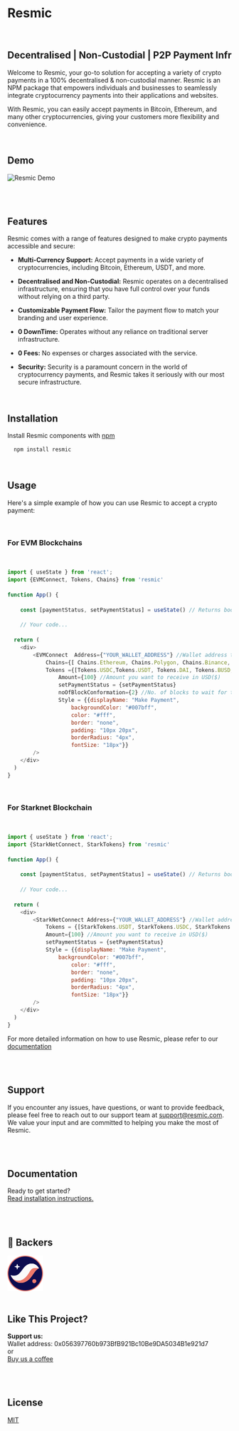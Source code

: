 
# Resmic
</br>

## Decentralised |  Non-Custodial | P2P Payment Infr

Welcome to Resmic, your go-to solution for accepting a variety of crypto payments in a 100% decentralised & non-custodial manner. Resmic is an NPM package that empowers individuals and businesses to seamlessly integrate cryptocurrency payments into their applications and websites. 

With Resmic, you can easily accept payments in Bitcoin, Ethereum, and many other cryptocurrencies, giving your customers more flexibility and convenience.

</br>

## Demo

<!-- https://github.com/0xResmic/componentcreation/assets/90379168/640b10f1-cce4-4be7-b28d-609f354b7506 -->
<!-- https://youtu.be/MVKHNkfOqXA -->
![Resmic Demo](src/assets/resmic_demo.gif "Resmic Demo")

</br>
</br>

## Features
Resmic comes with a range of features designed to make crypto payments accessible and secure:

- **Multi-Currency Support:** Accept payments in a wide variety of cryptocurrencies, including Bitcoin, Ethereum, USDT, and more.

- **Decentralised and Non-Custodial:** Resmic operates on a decentralised infrastructure, ensuring that you have full control over your funds without relying on a third party.

- **Customizable Payment Flow:** Tailor the payment flow to match your branding and user experience.

- **0 DownTime:** Operates without any reliance on traditional server infrastructure.

- **0 Fees:**  No expenses or charges associated with the service.

- **Security:** Security is a paramount concern in the world of cryptocurrency payments, and Resmic takes it seriously with our most secure infrastructure.


 </br>
 
## Installation

Install Resmic components with [npm](https://www.npmjs.com/package/resmic)
</br>
```bash
  npm install resmic

```
</br>
    
## Usage
Here's a simple example of how you can use Resmic to accept a crypto payment:

</br>

### For EVM Blockchains
</br>

```javascript
import { useState } from 'react';
import {EVMConnect, Tokens, Chains} from 'resmic'

function App() {

	const [paymentStatus, setPaymentStatus] = useState() // Returns bool after the payment
	
	// Your code...

  return (
	<div>
	    <EVMConnect  Address={"YOUR_WALLET_ADDRESS"} //Wallet address to receive funds
	        Chains={[ Chains.Ethereum, Chains.Polygon, Chains.Binance, Chains.Goerli]} //Choose the blockchains to allow payments from
        	Tokens ={[Tokens.USDC,Tokens.USDT, Tokens.DAI, Tokens.BUSD, Tokens.MATIC, Tokens.ETH , Tokens.GETH, Tokens.Bitcoin]} //Choose the Tokens to accept payments from
                Amount={100} //Amount you want to receive in USD($)
                setPaymentStatus = {setPaymentStatus}
                noOfBlockConformation={2} //No. of blocks to wait for the payment conformation (Optional)
                Style = {{displayName: "Make Payment", 
                    backgroundColor: "#007bff",
                    color: "#fff",
                    border: "none",
                    padding: "10px 20px",
                    borderRadius: "4px",
                    fontSize: "18px"}}
	    />
	</div>
  )
}
```
</br>

### For Starknet Blockchain
</br>

```javascript
import { useState } from 'react';
import {StarkNetConnect, StarkTokens} from 'resmic'

function App() {

	const [paymentStatus, setPaymentStatus] = useState() // Returns bool after the payment
	
	// Your code...

  return (
	<div>
	    <StarkNetConnect Address={"YOUR_WALLET_ADDRESS"} //Wallet address to receive funds
	        Tokens = {[StarkTokens.USDT, StarkTokens.USDC, StarkTokens.ETH, StarkTokens.Bitcoin]} //Choose the Tokens to accept payments from
	        Amount={100} //Amount you want to receive in USD($)
	        setPaymentStatus = {setPaymentStatus} 
	        Style = {{displayName: "Make Payment", 
	            backgroundColor: "#007bff",
                    color: "#fff",
                    border: "none",
                    padding: "10px 20px",
                    borderRadius: "4px",
                    fontSize: "18px"}}
	    />
	</div>
  )
}
```


For more detailed information on how to use Resmic, please refer to our [documentation](https://www.docs.resmic.com)

</br>
</br>

## Support

If you encounter any issues, have questions, or want to provide feedback, please feel free to reach out to our support team at support@resmic.com. We value your input and are committed to helping you make the most of Resmic.

</br>
</br>

## Documentation

Ready to get started? 
</br>
[Read installation instructions.](https://www.docs.resmic.com)

</br>
</br>

## 🏅 Backers

<img width="80" height="80" alt="Starknet Blockchain" src="src/assets/starknet.png">


</br>
</br>

## Like This Project?
**Support us:**
</br>
	Wallet address: 0x056397760b973BfB921Bc10Be9DA5034B1e921d7
 </br>
 or
 </br>
 	[Buy us a coffee](https://www.buymeacoffee.com/resmic)

</br>
</br>

## License

[MIT](https://choosealicense.com/licenses/mit/)


